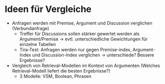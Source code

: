 # Ideen für Vergleiche
- Anfragen werden mit Premise, Argument und Discussion verglichen (Verbundanfrage)
    - Treffer für Discussions sollen stärker gewertet werden als Argument/Premise -> evtl. unterschiedliche Gewichtungen für einzelne Tabellen
    - Tira-Test: Anfragen werden nur gegen Premise-index, Argument-Index und Discussion-Index verglichen -> unterschiede? Bessere Ergebnisse?
- Vergleich von Retrieval-Modellen im Kontext von Argumenten (Welches Retrieval-Modell liefert die besten Ergebnisse?)
    - 3 Modelle: VSM, Boolean, Phrasen
